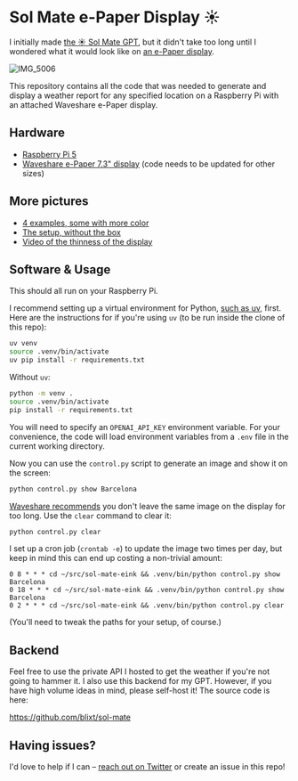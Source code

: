 # Sol Mate e-Paper Display ☀️

I initially made [the ☀️ Sol Mate GPT](https://chatgpt.com/g/g-QIydQSFRm-sol-mate), but it didn't take too long until I wondered what it would look like on [an e-Paper display](https://www.amazon.com/dp/B0BMQ83W7W).

![IMG_5006](https://github.com/blixt/sol-mate-eink/assets/158591/1ef011a5-4c01-429f-872f-ea47f8c76e02)

This repository contains all the code that was needed to generate and display a weather report for any specified location on a Raspberry Pi with an attached Waveshare e-Paper display.

## Hardware

- [Raspberry Pi 5](https://www.raspberrypi.com/products/raspberry-pi-5/)
- [Waveshare e-Paper 7.3" display](https://www.amazon.com/dp/B0BMQ83W7W) (code needs to be updated for other sizes)

## More pictures

- [4 examples, some with more color](https://x.com/blixt/status/1797317001372750301)
- [The setup, without the box](https://x.com/blixt/status/1796616909611278356)
- [Video of the thinness of the display](https://x.com/blixt/status/1797350136080699837)

## Software & Usage

This should all run on your Raspberry Pi.

I recommend setting up a virtual environment for Python, [such as uv](https://github.com/astral-sh/uv), first. Here are the instructions for if you're using `uv` (to be run inside the clone of this repo):

```sh
uv venv
source .venv/bin/activate
uv pip install -r requirements.txt
```

Without `uv`:

```sh
python -m venv .
source .venv/bin/activate
pip install -r requirements.txt
```

You will need to specify an `OPENAI_API_KEY` environment variable. For your convenience, the code will load environment variables from a `.env` file in the current working directory.

Now you can use the `control.py` script to generate an image and show it on the screen:

```sh
python control.py show Barcelona
```

[Waveshare recommends](https://www.waveshare.com/wiki/7.3inch_e-Paper_HAT_(F)_Manual#Precautions) you don't leave the same image on the display for too long. Use the `clear` command to clear it:

```sh
python control.py clear
```

I set up a cron job (`crontab -e`) to update the image two times per day, but keep in mind this can end up costing a non-trivial amount:

```crontab
0 8 * * * cd ~/src/sol-mate-eink && .venv/bin/python control.py show Barcelona
0 18 * * * cd ~/src/sol-mate-eink && .venv/bin/python control.py show Barcelona
0 2 * * * cd ~/src/sol-mate-eink && .venv/bin/python control.py clear
```

(You'll need to tweak the paths for your setup, of course.)

## Backend

Feel free to use the private API I hosted to get the weather if you're not going to hammer it. I also use this backend for my GPT. However, if you have high volume ideas in mind, please self-host it! The source code is here:

https://github.com/blixt/sol-mate

## Having issues?

I'd love to help if I can – [reach out on Twitter](https://twitter.com/blixt) or create an issue in this repo!
